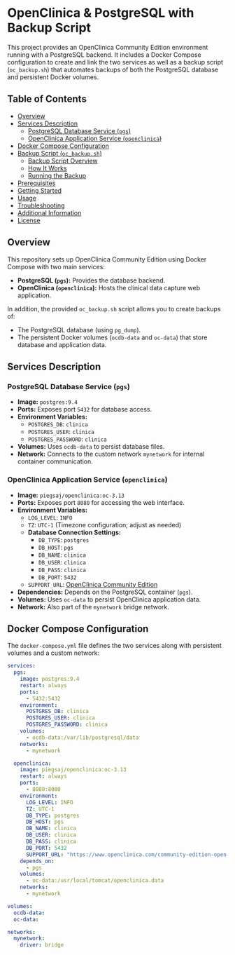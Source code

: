 # OpenClinica & PostgreSQL with Backup Script

This project provides an OpenClinica Community Edition environment running with a PostgreSQL backend. It includes a Docker Compose configuration to create and link the two services as well as a backup script (`oc_backup.sh`) that automates backups of both the PostgreSQL database and persistent Docker volumes.

## Table of Contents

- [Overview](#overview)
- [Services Description](#services-description)
  - [PostgreSQL Database Service (`pgs`)](#postgresql-database-service-pgs)
  - [OpenClinica Application Service (`openclinica`)](#openclinica-application-service-openclinica)
- [Docker Compose Configuration](#docker-compose-configuration)
- [Backup Script (`oc_backup.sh`)](#backup-script-oc_backupsh)
  - [Backup Script Overview](#backup-script-overview)
  - [How It Works](#how-it-works)
  - [Running the Backup](#running-the-backup)
- [Prerequisites](#prerequisites)
- [Getting Started](#getting-started)
- [Usage](#usage)
- [Troubleshooting](#troubleshooting)
- [Additional Information](#additional-information)
- [License](#license)

## Overview

This repository sets up OpenClinica Community Edition using Docker Compose with two main services:
- **PostgreSQL (`pgs`):** Provides the database backend.
- **OpenClinica (`openclinica`):** Hosts the clinical data capture web application.

In addition, the provided `oc_backup.sh` script allows you to create backups of:
- The PostgreSQL database (using `pg_dump`).
- The persistent Docker volumes (`ocdb-data` and `oc-data`) that store database and application data.

## Services Description

### PostgreSQL Database Service (`pgs`)

- **Image:** `postgres:9.4`
- **Ports:** Exposes port `5432` for database access.
- **Environment Variables:**
  - `POSTGRES_DB`: `clinica`
  - `POSTGRES_USER`: `clinica`
  - `POSTGRES_PASSWORD`: `clinica`
- **Volumes:** Uses `ocdb-data` to persist database files.
- **Network:** Connects to the custom network `mynetwork` for internal container communication.

### OpenClinica Application Service (`openclinica`)

- **Image:** `piegsaj/openclinica:oc-3.13`
- **Ports:** Exposes port `8080` for accessing the web interface.
- **Environment Variables:**
  - `LOG_LEVEL`: `INFO`
  - `TZ`: `UTC-1` (Timezone configuration; adjust as needed)
  - **Database Connection Settings:**
    - `DB_TYPE`: `postgres`
    - `DB_HOST`: `pgs`
    - `DB_NAME`: `clinica`
    - `DB_USER`: `clinica`
    - `DB_PASS`: `clinica`
    - `DB_PORT`: `5432`
  - `SUPPORT_URL`: [OpenClinica Community Edition](https://www.openclinica.com/community-edition-open-source-edc/)
- **Dependencies:** Depends on the PostgreSQL container (`pgs`).
- **Volumes:** Uses `oc-data` to persist OpenClinica application data.
- **Network:** Also part of the `mynetwork` bridge network.

## Docker Compose Configuration

The `docker-compose.yml` file defines the two services along with persistent volumes and a custom network:

```yaml
services:
  pgs:
    image: postgres:9.4
    restart: always
    ports:
      - 5432:5432
    environment:
      POSTGRES_DB: clinica
      POSTGRES_USER: clinica
      POSTGRES_PASSWORD: clinica
    volumes:
      - ocdb-data:/var/lib/postgresql/data
    networks:
      - mynetwork

  openclinica:
    image: piegsaj/openclinica:oc-3.13
    restart: always
    ports:
      - 8080:8080
    environment:
      LOG_LEVEL: INFO
      TZ: UTC-1
      DB_TYPE: postgres
      DB_HOST: pgs
      DB_NAME: clinica
      DB_USER: clinica
      DB_PASS: clinica
      DB_PORT: 5432
      SUPPORT_URL: "https://www.openclinica.com/community-edition-open-source-edc/"
    depends_on:
      - pgs
    volumes:
      - oc-data:/usr/local/tomcat/openclinica.data
    networks:
      - mynetwork

volumes:
  ocdb-data:
  oc-data:

networks:
  mynetwork:
    driver: bridge
